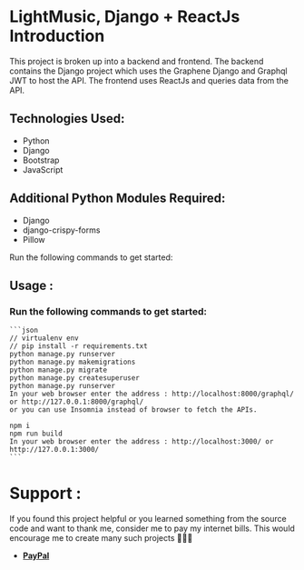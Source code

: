 # LightMusic, Django + ReactJs Introduction

This project is broken up into a backend and frontend. The backend contains the Django project which uses the Graphene Django and Graphql JWT to host the API. The frontend uses ReactJs and queries data from the API.


<h2>Technologies Used:</h2>
<ul>
    <li>Python</li>
    <li>Django</li>
    <li>Bootstrap</li>
    <li>JavaScript</li>
</ul>


<h2>Additional Python Modules Required:</h2>
<ul>
    <li>Django</li>
    <li>django-crispy-forms</li>
    <li>Pillow</li>
</ul>  


Run the following commands to get started:

<h2>Usage :</h2>
    <h3>Run the following commands to get started:</h3>

    ```json
    // virtualenv env
    // pip install -r requirements.txt
    python manage.py runserver
    python manage.py makemigrations
    python manage.py migrate
    python manage.py createsuperuser
    python manage.py runserver
    In your web browser enter the address : http://localhost:8000/graphql/ or http://127.0.0.1:8000/graphql/  
    or you can use Insomnia instead of browser to fetch the APIs. 

    npm i
    npm run build
    In your web browser enter the address : http://localhost:3000/ or http://127.0.0.1:3000/
    ```


# Support :
If you found this project helpful or you learned something from the source code and want to thank me, consider me to pay my internet bills. This would encourage me to create many such projects 👨🏻‍💻

<ul>
    <li><a href="https://www.paypal.me/derciosinione"><b>PayPal</b></a></li>
</ul>
